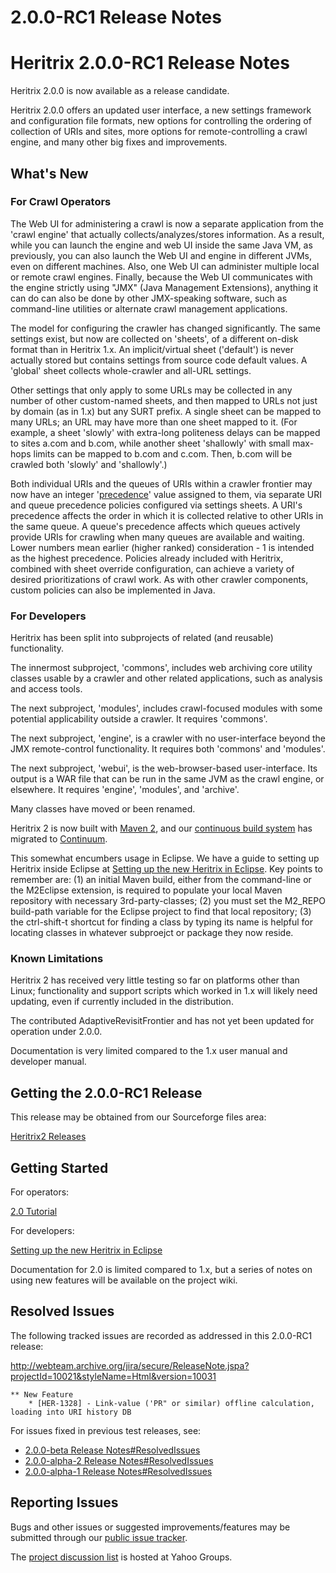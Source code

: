 # 2.0.0-RC1 Release Notes

# Heritrix 2.0.0-RC1 Release Notes

Heritrix 2.0.0 is now available as a release candidate.

Heritrix 2.0.0 offers an updated user interface, a new settings
framework and configuration file formats, new options for controlling
the ordering of collection of URIs and sites, more options for
remote-controlling a crawl engine, and many other big fixes and
improvements.

## What's New

### For Crawl Operators

The Web UI for administering a crawl is now a separate application from
the 'crawl engine' that actually collects/analyzes/stores information.
As a result, while you can launch the engine and web UI inside the same
Java VM, as previously, you can also launch the Web UI and engine in
different JVMs, even on different machines. Also, one Web UI can
administer multiple local or remote crawl engines. Finally, because the
Web UI communicates with the engine strictly using "JMX" (Java
Management Extensions), anything it can do can also be done by other
JMX-speaking software, such as command-line utilities or alternate crawl
management applications.

The model for configuring the crawler has changed significantly. The
same settings exist, but now are collected on 'sheets', of a different
on-disk format than in Heritrix 1.x. An implicit/virtual sheet
('default') is never actually stored but contains settings from source
code default values. A 'global' sheet collects whole-crawler and all-URL
settings.

Other settings that only apply to some URLs may be collected in any
number of other custom-named sheets, and then mapped to URLs not just by
domain (as in 1.x) but any SURT prefix. A single sheet can be mapped to
many URLs; an URL may have more than one sheet mapped to it. (For
example, a sheet 'slowly' with extra-long politeness delays can be
mapped to sites a.com and b.com, while another sheet 'shallowly' with
small max-hops limits can be mapped to b.com and c.com. Then, b.com will
be crawled both 'slowly' and 'shallowly'.)

Both individual URIs and the queues of URIs within a crawler frontier
may now have an integer '[precedence](Precedence%20Feature%20Notes)'
value assigned to them, via separate URI and queue precedence policies
configured via settings sheets. A URI's precedence affects the order in
which it is collected relative to other URIs in the same queue. A
queue's precedence affects which queues actively provide URIs for
crawling when many queues are available and waiting. Lower numbers mean
earlier (higher ranked) consideration - 1 is intended as the highest
precedence. Policies already included with Heritrix, combined with sheet
override configuration, can achieve a variety of desired prioritizations
of crawl work. As with other crawler components, custom policies can
also be implemented in Java.

### For Developers

Heritrix has been split into subprojects of related (and reusable)
functionality.

The innermost subproject, 'commons', includes web archiving core utility
classes usable by a crawler and other related applications, such as
analysis and access tools.

The next subproject, 'modules', includes crawl-focused modules with some
potential applicability outside a crawler. It requires 'commons'.

The next subproject, 'engine', is a crawler with no user-interface
beyond the JMX remote-control functionality. It requires both 'commons'
and 'modules'.

The next subproject, 'webui', is the web-browser-based user-interface.
Its output is a WAR file that can be run in the same JVM as the crawl
engine, or elsewhere. It requires 'engine', 'modules', and 'archive'.

Many classes have moved or been renamed.

Heritrix 2 is now built with [Maven 2](http://maven.apache.org), and our
[continuous build
system](http://builds.archive.org:8081/continuum/servlet/continuum) has
migrated to [Continuum](http://maven.apache.org/continuum).

This somewhat encumbers usage in Eclipse. We have a guide to setting up
Heritrix inside Eclipse at [Setting up the new Heritrix in
Eclipse](Setting%20up%20the%20new%20Heritrix%20in%20Eclipse). Key points
to remember are: (1) an initial Maven build, either from the
command-line or the M2Eclipse extension, is required to populate your
local Maven repository with necessary 3rd-party-classes; (2) you must
set the M2\_REPO build-path variable for the Eclipse project to find
that local repository; (3) the ctrl-shift-t shortcut for finding a class
by typing its name is helpful for locating classes in whatever
subproejct or package they now reside.

### Known Limitations

Heritrix 2 has received very little testing so far on platforms other
than Linux; functionality and support scripts which worked in 1.x will
likely need updating, even if currently included in the distribution.

The contributed AdaptiveRevisitFrontier and has not yet been updated for
operation under 2.0.0.

Documentation is very limited compared to the 1.x user manual and
developer manual.

## Getting the 2.0.0-RC1 Release

This release may be obtained from our Sourceforge files area:

[Heritrix2
Releases](http://sourceforge.net/project/showfiles.php?group_id=73833&package_id=254931)

## Getting Started

For operators:

[2.0 Tutorial](2.0%20Tutorial)

For developers:

[Setting up the new Heritrix in
Eclipse](Setting%20up%20the%20new%20Heritrix%20in%20Eclipse)

Documentation for 2.0 is limited compared to 1.x, but a series of notes
on using new features will be available on the project wiki.

## Resolved Issues

The following tracked issues are recorded as addressed in this 2.0.0-RC1
release:

<http://webteam.archive.org/jira/secure/ReleaseNote.jspa?projectId=10021&styleName=Html&version=10031>

    ** New Feature
        * [HER-1328] - Link-value ('PR" or similar) offline calculation, loading into URI history DB

For issues fixed in previous test releases, see:

-   [2.0.0-beta Release
    Notes\#ResolvedIssues](2.0.0-beta-Release-Notes_4166.html#id-2.0.0-betaReleaseNotes-ResolvedIssues)
-   [2.0.0-alpha-2 Release
    Notes\#ResolvedIssues](2.0.0-alpha-2-Release-Notes_4000.html#id-2.0.0-alpha-2ReleaseNotes-ResolvedIssues)
-   [2.0.0-alpha-1 Release
    Notes\#ResolvedIssues](2.0.0-alpha-1-Release-Notes_3702.html#id-2.0.0-alpha-1ReleaseNotes-ResolvedIssues)

## Reporting Issues

Bugs and other issues or suggested improvements/features may be
submitted through our [public issue
tracker](http://webteam.archive.org/jira/browse/HER).

The [project discussion
list](http://tech.groups.yahoo.com/group/archive-crawler/) is hosted at
Yahoo Groups.
